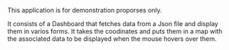 This application is for demonstration proporses only.

It consists of a Dashboard that fetches data from a Json file and display them in varios forms. It takes the coodinates and puts them in a map with the associated data to be displayed when the mouse hovers over them.


